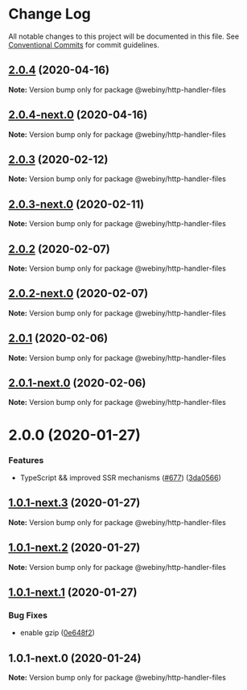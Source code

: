 # Change Log

All notable changes to this project will be documented in this file.
See [Conventional Commits](https://conventionalcommits.org) for commit guidelines.

## [2.0.4](https://github.com/webiny/webiny-js/compare/@webiny/http-handler-files@2.0.4-next.0...@webiny/http-handler-files@2.0.4) (2020-04-16)

**Note:** Version bump only for package @webiny/http-handler-files





## [2.0.4-next.0](https://github.com/webiny/webiny-js/compare/@webiny/http-handler-files@2.0.3...@webiny/http-handler-files@2.0.4-next.0) (2020-04-16)

**Note:** Version bump only for package @webiny/http-handler-files





## [2.0.3](https://github.com/webiny/webiny-js/compare/@webiny/http-handler-files@2.0.3-next.0...@webiny/http-handler-files@2.0.3) (2020-02-12)

**Note:** Version bump only for package @webiny/http-handler-files





## [2.0.3-next.0](https://github.com/webiny/webiny-js/compare/@webiny/http-handler-files@2.0.2...@webiny/http-handler-files@2.0.3-next.0) (2020-02-11)

**Note:** Version bump only for package @webiny/http-handler-files





## [2.0.2](https://github.com/webiny/webiny-js/compare/@webiny/http-handler-files@2.0.2-next.0...@webiny/http-handler-files@2.0.2) (2020-02-07)

**Note:** Version bump only for package @webiny/http-handler-files





## [2.0.2-next.0](https://github.com/webiny/webiny-js/compare/@webiny/http-handler-files@2.0.1...@webiny/http-handler-files@2.0.2-next.0) (2020-02-07)

**Note:** Version bump only for package @webiny/http-handler-files





## [2.0.1](https://github.com/webiny/webiny-js/compare/@webiny/http-handler-files@2.0.1-next.0...@webiny/http-handler-files@2.0.1) (2020-02-06)

**Note:** Version bump only for package @webiny/http-handler-files





## [2.0.1-next.0](https://github.com/webiny/webiny-js/compare/@webiny/http-handler-files@2.0.0...@webiny/http-handler-files@2.0.1-next.0) (2020-02-06)

**Note:** Version bump only for package @webiny/http-handler-files





# 2.0.0 (2020-01-27)


### Features

* TypeScript && improved SSR mechanisms ([#677](https://github.com/webiny/webiny-js/issues/677)) ([3da0566](https://github.com/webiny/webiny-js/commit/3da0566f29e1d46df0e7c357be0b42bdaa4c7d2b))





## [1.0.1-next.3](https://github.com/webiny/webiny-js/compare/@webiny/http-handler-files@1.0.1-next.2...@webiny/http-handler-files@1.0.1-next.3) (2020-01-27)

**Note:** Version bump only for package @webiny/http-handler-files





## [1.0.1-next.2](https://github.com/webiny/webiny-js/compare/@webiny/http-handler-files@1.0.1-next.1...@webiny/http-handler-files@1.0.1-next.2) (2020-01-27)

**Note:** Version bump only for package @webiny/http-handler-files





## [1.0.1-next.1](https://github.com/webiny/webiny-js/compare/@webiny/http-handler-files@1.0.1-next.0...@webiny/http-handler-files@1.0.1-next.1) (2020-01-27)


### Bug Fixes

* enable gzip ([0e648f2](https://github.com/webiny/webiny-js/commit/0e648f27572603e956fc614eddda2b68cdf53e42))





## 1.0.1-next.0 (2020-01-24)

**Note:** Version bump only for package @webiny/http-handler-files
